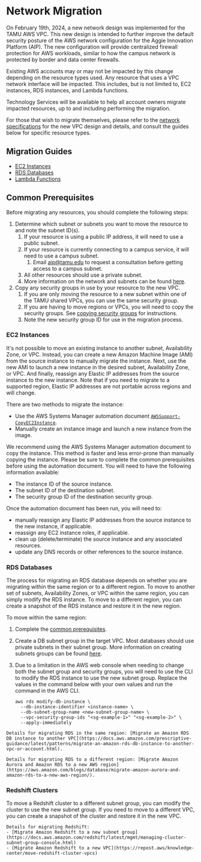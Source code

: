 # Network Migration

On February 19th, 2024, a new network design was implemented for the TAMU AWS VPC. This new design is intended to further improve the default security posture of the AWS network configuration for the Aggie Innovation Platform (AIP). The new configuration will provide centralized firewall protection for AWS workloads, similar to how the campus network is protected by border and data center firewalls. 
  
Existing AWS accounts may or may not be impacted by this change depending on the resource types used. Any resource that uses a VPC network interface will be impacted. This includes, but is not limited to, EC2 instances, RDS instances, and Lambda functions.
 
Technology Services will be available to help all account owners migrate impacted resources, up to and including performing the migration.

For those that wish to migrate themselves, please refer to the [network specifications](./networking.md) for the new VPC design and details, and consult the guides below for specific resource types.

## Migration Guides

- <a href="#ec2-instances">EC2 Instances</a>
- <a href="#rds-databases">RDS Databases</a>
- <a href="#lambda">Lambda Functions</a>

## Common Prerequisites

Before migrating any resources, you should complete the following steps:

1. Determine which subnet or subnets you want to move the resource to and note the subnet ID(s).
   1. If your resource is using a public IP address, it will need to use a public subnet.
   2. If your resource is currently connecting to a campus service, it will need to use a campus subnet.
      1. Email [aip@tamu.edu](mailto:aip@tamu.edu) to request a consultation before getting access to a campus subnet. 
   3. All other resources should use a private subnet.
   4. More information on the network and subnets can be found [here](https://docs.cloud.tamu.edu/cloud/aws/networking.html#reference).
2. Copy any security groups in use by your resource to the new VPC.
   1. If you are only moving the resource to a new subnet within one of the TAMU shared VPCs, you can use the same security group.
   2. If you are having to move regions or VPCs, you will need to copy the security groups. See [copying security groups](https://docs.aws.amazon.com/AWSEC2/latest/UserGuide/working-with-security-groups.html#copy-security-group) for instructions.
   3. Note the new security group ID for use in the migration process.

### EC2 Instances

It's not possible to move an existing instance to another subnet, Availability Zone, or VPC. Instead, you can create a new Amazon Machine Image (AMI) from the source instance to manually migrate the instance. Next, use the new AMI to launch a new instance in the desired subnet, Availability Zone, or VPC. And finally, reassign any Elastic IP addresses from the source instance to the new instance. Note that if you need to migrate to a supported region, Elastic IP addresses are not portable across regions and will change.

There are two methods to migrate the instance:

- Use the AWS Systems Manager automation document [`AWSSupport-CopyEC2Instance`](https://docs.aws.amazon.com/systems-manager-automation-runbooks/latest/userguide/automation-awssupport-copyec2instance.html).
- Manually create an instance image and launch a new instance from the image. 

We recommend using the AWS Systems Manager automation document to copy the instance. This method is faster and less error-prone than manually copying the instance. Please be sure to complete the common prerequisites before using the automation document. You will need to have the following information available:
- The instance ID of the source instance.
- The subnet ID of the destination subnet.
- The security group ID of the destination security group.

Once the automation document has been run, you will need to:
- manually reassign any Elastic IP addresses from the source instance to the new instance, if applicable.
- reassign any EC2 instance roles, if applicable.
- clean up (delete/terminate) the source instance and any associated resources.
- update any DNS records or other references to the source instance.


### RDS Databases

The process for migrating an RDS database depends on whether you are migrating within the same region or to a different region. To move to another set of subnets, Availability Zones, or VPC within the same region, you can simply modify the RDS instance. To move to a different region, you can create a snapshot of the RDS instance and restore it in the new region.

To move within the same region:

1. Complete the [common prerequisites](#common-prerequisites).
2. Create a DB subnet group in the target VPC. Most databases should use private subnets in their subnet group. More information on creating subnets groups can be found [here](https://docs.aws.amazon.com/AmazonRDS/latest/UserGuide/USER_VPC.WorkingWithRDSInstanceinaVPC.html#USER_VPC.Subnets).
3. Due to a limitation in the AWS web console when needing to change both the subnet group and security groups, you will need to use the CLI to modify the RDS instance to use the new subnet group. Replace the values in the command below with your own values and run the command in the AWS CLI.
   
   ```
   aws rds modify-db-instance \
     --db-instance-identifier <instance-name> \
     --db-subnet-group-name <new-subnet-group-name> \
     --vpc-security-group-ids "<sg-example-1>" "<sg-example-2>" \
     --apply-immediately
   ```


```admonish info
Details for migrating RDS in the same region: [Migrate an Amazon RDS DB instance to another VPC](https://docs.aws.amazon.com/prescriptive-guidance/latest/patterns/migrate-an-amazon-rds-db-instance-to-another-vpc-or-account.html).
```

```admonish info
Details for migrating RDS to a different region: [Migrate Amazon Aurora and Amazon RDS to a new AWS region](https://aws.amazon.com/blogs/database/migrate-amazon-aurora-and-amazon-rds-to-a-new-aws-region/).
```


### Redshift Clusters

To move a Redshift cluster to a different subnet group, you can modify the cluster to use the new subnet group. If you need to move to a different VPC, you can create a snapshot of the cluster and restore it in the new VPC.

```admonish info
Details for migrating Redshift: 
- [Migrate Amazon Redshift to a new subnet group](https://docs.aws.amazon.com/redshift/latest/mgmt/managing-cluster-subnet-group-console.html)
- [Migrate Amazon Redshift to a new VPC](https://repost.aws/knowledge-center/move-redshift-cluster-vpcs)
